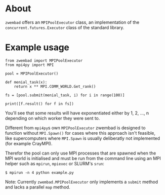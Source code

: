 # About

`zwembad` offers an `MPIPoolExecutor` class, an implementation of the
`concurrent.futures.Executor` class of the standard library.

# Example usage

```
from zwembad import MPIPoolExecutor
from mpi4py import MPI

pool = MPIPoolExecutor()

def menial_task(x):
    return x ** MPI.COMM_WORLD.Get_rank()

fs = [pool.submit(menial_task, i) for i in range(100)]

print([f.result() for f in fs])
```

You'll see that some results will have exponentiated either by 1, 2, ..., n depending on
which worker they were sent to.

Different from `mpi4py`s own `MPIPoolExecutor` zwembad is designed to function without
`MPI.Spawn()` for cases where this approach isn't feasible, like supercomputers where
`MPI.Spawn` is usually deliberatly not implemented (for example CrayMPI).

Therefor the pool can only use MPI processes that are spawned when the MPI world is
initialised and must be run from the command line using an MPI helper such as `mpirun`,
`mpiexec` or SLURM's `srun`:

```
$ mpirun -n 4 python example.py
```

Note: Currently `zwembad.MPIPoolExecutor` only implements a `submit` method and lacks a
parallel `map` method.
